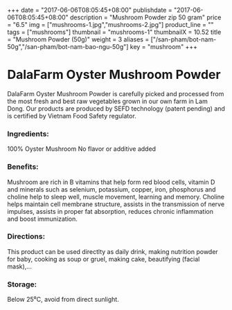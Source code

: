 +++
date = "2017-06-06T08:05:45+08:00"
publishdate = "2017-06-06T08:05:45+08:00"
description = "Mushroom Powder zip 50 gram"
price = "6.5"
img = ["mushrooms-1.jpg","mushrooms-2.jpg"]
product_line = ""
tags = ["mushrooms"]
thumbnail = "mushrooms-1"
thumbnailX = 10.52
title = "Mushroom Powder (50g)"
weight = 3
aliases = ["/san-pham/bot-nam-50g","/san-pham/bot-nam-bao-ngu-50g"]
key = "mushroom"
+++

# DalaFarm Oyster Mushroom Powder

DalaFarm Oyster Mushroom Powder is carefully picked and processed from the most fresh and best raw vegetables 
grown in our own farm in Lam Dong. Our products are produced by SEFD technology (patent pending) and 
is certified by Vietnam Food Safety regulator.

### Ingredients: 
100% Oyster Mushroom
No flavor or additive added

### Benefits: 
Mushroom are rich in B vitamins that help form red blood cells, vitamin D and minerals such as selenium, potassium, copper, iron,
phosphorus and choline help to sleep well, muscle movement, learning and memory.
Choline helps maintain cell membrane structure, assists in the transmission of nerve impulses, assists in proper fat absorption, reduces chronic inflammation and
boost immunization.

### Directions:  
This product can be used directlty as 
daily drink, making nutrition powder 
for baby, cooking as soup or gruel, 
making cake, beautifying (facial mask),...

### Storage: 
Below 25⁰C, avoid from direct sunlight.

